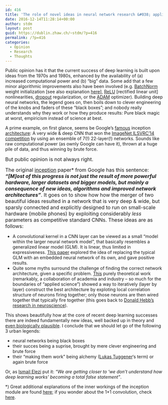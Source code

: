 ```yaml
---
id: 416
title: 'The role of novel ideas in neural network research &#038; applications'
date: 2016-12-14T11:28:14+00:00
author: stdm
layout: post
guid: https://dublin.zhaw.ch/~stdm/?p=416
permalink: /?p=416
categories:
  - Opinion
  - Research
  - Thoughts
---
```

Public opinion has it that the current success of deep learning is built upon ideas from the 1970s and 1980s, enhanced by the availability of (a) increased computational power and (b) &#8220;big&#8221; data. Some add that a few minor algorithmic improvements also have been involved (e.g. <a href="https://arxiv.org/abs/1511.06856" target="_blank">BatchNorm</a> weight initialization [see also explanation <a href="http://www.computervisionblog.com/2016/06/deep-learning-trends-iclr-2016.html" target="_blank">here</a>], <a href="https://www.cs.toronto.edu/~hinton/absps/reluICML.pdf" target="_blank">ReLU</a> [rectified linear unit] nonlinearities, <a href="https://www.cs.toronto.edu/~hinton/absps/JMLRdropout.pdf" target="_blank">dropout</a> regularization, or the <a href="https://arxiv.org/abs/1412.6980" target="_blank">ADAM</a> optimizer). Building deep neural networks, the legend goes on, then boils down to clever engineering of the knobs and faders of these &#8220;black boxes&#8221;; and nobody really understands why they work or how they produce results: Pure black magic at worst, empiricism instead of science at best.

A prime example, on first glance, seems be Google&#8217;s <a href="https://research.googleblog.com/2015/06/inceptionism-going-deeper-into-neural.html" target="_blank">famous</a> inception <a href="https://arxiv.org/pdf/1409.4842v1.pdf" target="_blank">architecture</a>: A very wide & deep CNN that won the <a href="http://image-net.org/challenges/LSVRC/2014/" target="_blank">ImageNet ILSVRC&#8217;14 competition</a> by using an ensemble of 7(!) 22-layer(!) networks. Sounds like raw computational power (as ownly Google can have it), thrown at a huge pile of data, and thus winning by brute force.

<span style="font-size: 1rem;">But public opinion is not always right.<!--more--></span>

<span style="font-size: 1rem;">The original </span><a style="font-size: 1rem;" href="https://arxiv.org/pdf/1409.4842v1.pdf" target="_blank">inception</a> <span style="font-size: 1rem;">paper* from Google has this sentence: <strong><em>&#8220;[M]ost of this progress is not just the result of more powerful hardware, larger datasets and bigger models, but mainly a consequence of new ideas, algorithms and improved network architectures&#8221;</em></strong>. It goes on to show how how the merger of two beautiful ideas resulted in a network that is very deep & wide, but sparsly connected and explicitly designed to run on small-scale hardware (mobile phones) by exploiting considerably <em>less</em> parameters as competitive standard CNNs. These ideas are as follows:</span>

  * A convolutional kernel in a CNN layer can be viewed as a small &#8220;model within the larger neural network model&#8221;, that basically resembles a generalized linear model (GLM). It is linear, thus limited in expressiveness. <a href="https://arxiv.org/pdf/1312.4400v3.pdf" target="_blank">This paper</a> explored the idea of replacing the typical GLM with an embedded neural network of its own, and gave positive results.
  * Quite some myths surround the challenge of finding the correct network architecture, given a specific problem. <a href="http://jmlr.org/proceedings/papers/v32/arora14.pdf" target="_blank">This</a> purely theoretical work (remarkably, a collaboration of academia and industry &#8211; so much for the boundaries of &#8220;applied science&#8221;) showed a way to iteratively (layer by layer) construct the best architecture by exploting local correlation structure of neurons firing together; only those neurons are then wired together that typically fire together (this goes back to <a href="https://en.wikipedia.org/wiki/Hebbian_theory" target="_blank">Donald Hebb&#8217;s research in neuroscience</a>).

This shows beautifully how at the core of recent deep learning successes there are indeed fundamentally new ideas, well backed up in theory and <a href="http://www.iro.umontreal.ca/~bengioy/talks/Brains+Bits-NIPS2016Workshop.pptx.pdf" target="_blank">even biologically plausible</a>. I conclude that we should let go of the following 3 urban legends:

  * neural networks being black boxes
  * their succes being a suprise, brought by mere clever engineering and brute force
  * their &#8220;making them work&#8221; being alchemy (<a href="https://www.zhaw.ch/de/ueber-uns/person/tugg/" target="_blank">Lukas Tuggener</a>&#8216;s term) or again brute force

Or, as <a href="https://www.quora.com/profile/Ismail-Elezi" target="_blank">Ismail Elezi</a> put it: _&#8220;We are getting closer to &#8216;we don&#8217;t understand how deep learning works&#8217; becoming a total false statement&#8221;_.

*) Great additional explanations of the inner workings of the inception module are found <a href="https://hackathonprojects.wordpress.com/2016/09/25/inception-modules-explained-and-implemented/" target="_blank">here</a>; if you wonder about the 1&#215;1 convolution, check <a href="http://stats.stackexchange.com/questions/194142/what-does-1x1-convolution-mean-in-a-neural-network" target="_blank">here</a>.